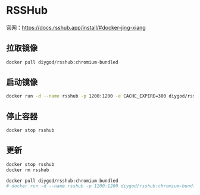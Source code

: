 # RSSHub

官网：<https://docs.rsshub.app/install/#docker-jing-xiang>

## 拉取镜像

```sh
docker pull diygod/rsshub:chromium-bundled
```

## 启动镜像

```sh
docker run -d --name rsshub -p 1200:1200 -e CACHE_EXPIRE=300 diygod/rsshub:chromium-bundled
```

## 停止容器

```sh
docker stop rsshub
```

## 更新

```sh
docker stop rsshub
docker rm rsshub

docker pull diygod/rsshub:chromium-bundled
# docker run -d --name rsshub -p 1200:1200 diygod/rsshub:chromium-bundled
```